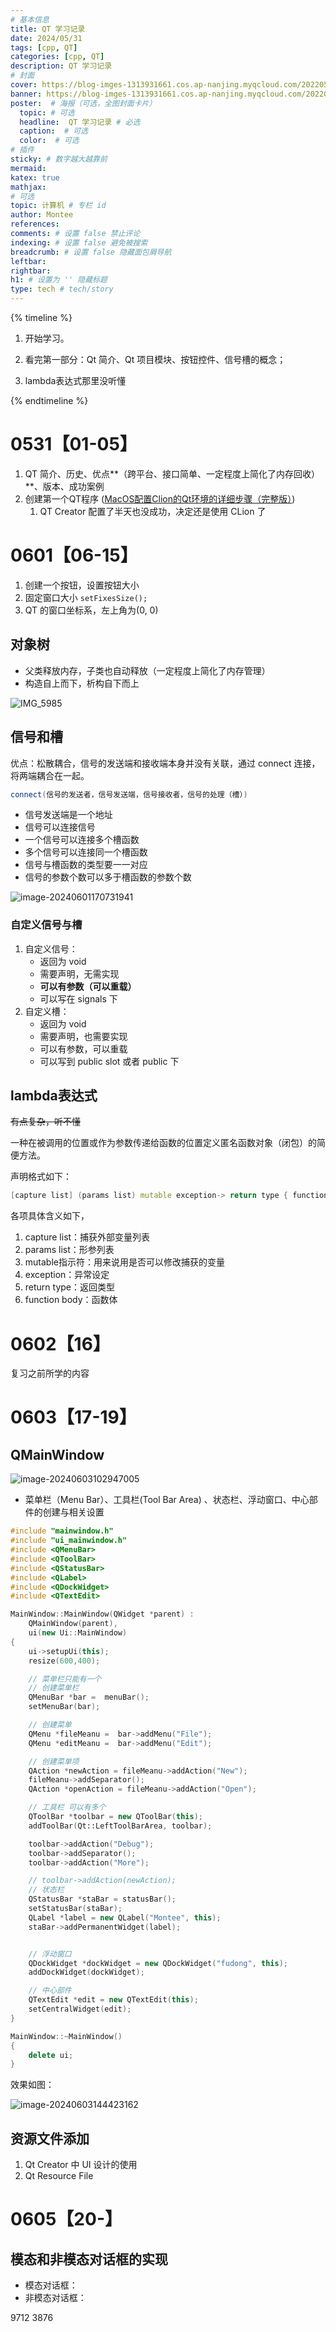 ```yaml
---
# 基本信息
title: QT 学习记录
date: 2024/05/31
tags: [cpp, QT]
categories: [cpp, QT]
description: QT 学习记录
# 封面
cover: https://blog-imges-1313931661.cos.ap-nanjing.myqcloud.com/20220530203948_dd1b1.gif
banner: https://blog-imges-1313931661.cos.ap-nanjing.myqcloud.com/20220530203948_dd1b1.gif
poster:  # 海报（可选，全图封面卡片）
  topic: # 可选
  headline:  QT 学习记录 # 必选
  caption:  # 可选
  color:  # 可选
# 插件
sticky: # 数字越大越靠前
mermaid:
katex: true
mathjax: 
# 可选
topic: 计算机 # 专栏 id
author: Montee
references:
comments: # 设置 false 禁止评论
indexing: # 设置 false 避免被搜索
breadcrumb: # 设置 false 隐藏面包屑导航
leftbar: 
rightbar:
h1: # 设置为 '' 隐藏标题
type: tech # tech/story
---
```




{% timeline %}

<!-- node 2024 年 6 月 1 日 -->

1. 开始学习。

2. 看完第一部分：Qt 简介、Qt 项目模块、按钮控件、信号槽的概念；

3. lambda表达式那里没听懂

{% endtimeline %}

# 0531【01-05】

1. QT 简介、历史、优点**（跨平台、接口简单、一定程度上简化了内存回收）**、版本、成功案例
2. 创建第一个QT程序 ([MacOS配置Clion的Qt环境的详细步骤（完整版）](https://blog.csdn.net/weixin_45571585/article/details/127074832))
   1. QT Creator 配置了半天也没成功，决定还是使用 CLion 了

# 0601【06-15】

1. 创建一个按钮，设置按钮大小
2. 固定窗口大小 `setFixesSize();`
3. QT 的窗口坐标系，左上角为(0, 0)

## 对象树

* 父类释放内存，子类也自动释放（一定程度上简化了内存管理）
* 构造自上而下，析构自下而上

![IMG_5985](https://blog-imges-1313931661.cos.ap-nanjing.myqcloud.com/IMG_5985.jpg)

## 信号和槽

优点：松散耦合，信号的发送端和接收端本身并没有关联，通过 connect 连接，将两端耦合在一起。

```cpp
connect(信号的发送者，信号发送端，信号接收者，信号的处理（槽）)
```

* 信号发送端是一个地址
* 信号可以连接信号
* 一个信号可以连接多个槽函数
* 多个信号可以连接同一个槽函数
* 信号与槽函数的类型要一一对应
* 信号的参数个数可以多于槽函数的参数个数

![image-20240601170731941](https://blog-imges-1313931661.cos.ap-nanjing.myqcloud.com/image-20240601170731941.png)



### 自定义信号与槽

1. 自定义信号：
   * 返回为 void
   * 需要声明，无需实现
   * **可以有参数（可以重载）**
   * 可以写在 signals 下
2. 自定义槽：
   * 返回为 void
   * 需要声明，也需要实现
   * 可以有参数，可以重载
   * 可以写到 public slot 或者 public 下



## lambda表达式

~~有点复杂，听不懂~~

一种在被调用的位置或作为参数传递给函数的位置定义匿名函数对象（闭包）的简便方法。

声明格式如下：

```cpp
[capture list] (params list) mutable exception-> return type { function body }
```

各项具体含义如下，

1. capture list：捕获外部变量列表
2. params list：形参列表
3. mutable指示符：用来说用是否可以修改捕获的变量
4. exception：异常设定
5. return type：返回类型
6. function body：函数体



# 0602【16】

复习之前所学的内容

# 0603【17-19】

## QMainWindow

![image-20240603102947005](https://blog-imges-1313931661.cos.ap-nanjing.myqcloud.com/image-20240603102947005.png)

* 菜单栏（Menu Bar）、工具栏(Tool Bar Area) 、状态栏、浮动窗口、中心部件的创建与相关设置

```cpp
#include "mainwindow.h"
#include "ui_mainwindow.h"
#include <QMenuBar>
#include <QToolBar>
#include <QStatusBar>
#include <QLabel>
#include <QDockWidget>
#include <QTextEdit>

MainWindow::MainWindow(QWidget *parent) :
    QMainWindow(parent),
    ui(new Ui::MainWindow)
{
    ui->setupUi(this);
    resize(600,400);

    // 菜单栏只能有一个
    // 创建菜单栏
    QMenuBar *bar =  menuBar();
    setMenuBar(bar);

    // 创建菜单
    QMenu *fileMeanu =  bar->addMenu("File");
    QMenu *editMeanu =  bar->addMenu("Edit");

    // 创建菜单项
    QAction *newAction = fileMeanu->addAction("New");
    fileMeanu->addSeparator();
    QAction *openAction = fileMeanu->addAction("Open");

    // 工具栏 可以有多个
    QToolBar *toolbar = new QToolBar(this);
    addToolBar(Qt::LeftToolBarArea, toolbar);

    toolbar->addAction("Debug");
    toolbar->addSeparator();
    toolbar->addAction("More");

    // toolbar->addAction(newAction);
    // 状态栏
    QStatusBar *staBar = statusBar();
    setStatusBar(staBar);
    QLabel *label = new QLabel("Montee", this);
    staBar->addPermanentWidget(label);


    // 浮动窗口
    QDockWidget *dockWidget = new QDockWidget("fudong", this);
    addDockWidget(dockWidget);

    // 中心部件
    QTextEdit *edit = new QTextEdit(this);
    setCentralWidget(edit);
}

MainWindow::~MainWindow()
{
    delete ui;
}
```

效果如图：

![image-20240603144423162](https://blog-imges-1313931661.cos.ap-nanjing.myqcloud.com/image-20240603144423162.png)

## 资源文件添加

1. Qt Creator 中 UI 设计的使用
2. Qt Resource File

# 0605【20-】

## 模态和非模态对话框的实现

* 模态对话框：
* 非模态对话框：



9712 3876
